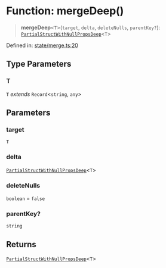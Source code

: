 # Function: mergeDeep()

> **mergeDeep**\<`T`\>(`target`, `delta`, `deleteNulls`, `parentKey?`): [`PartialStructWithNullPropsDeep`](../type-aliases/PartialStructWithNullPropsDeep.md)\<`T`\>

Defined in: [state/merge.ts:20](https://github.com/benallfree/lab13/blob/9ac0af7da9640b4b5437ad34793eec1f82ae6b92/sdk/src/online/state/merge.ts#L20)

## Type Parameters

### T

`T` *extends* `Record`\<`string`, `any`\>

## Parameters

### target

`T`

### delta

[`PartialStructWithNullPropsDeep`](../type-aliases/PartialStructWithNullPropsDeep.md)\<`T`\>

### deleteNulls

`boolean` = `false`

### parentKey?

`string`

## Returns

[`PartialStructWithNullPropsDeep`](../type-aliases/PartialStructWithNullPropsDeep.md)\<`T`\>
